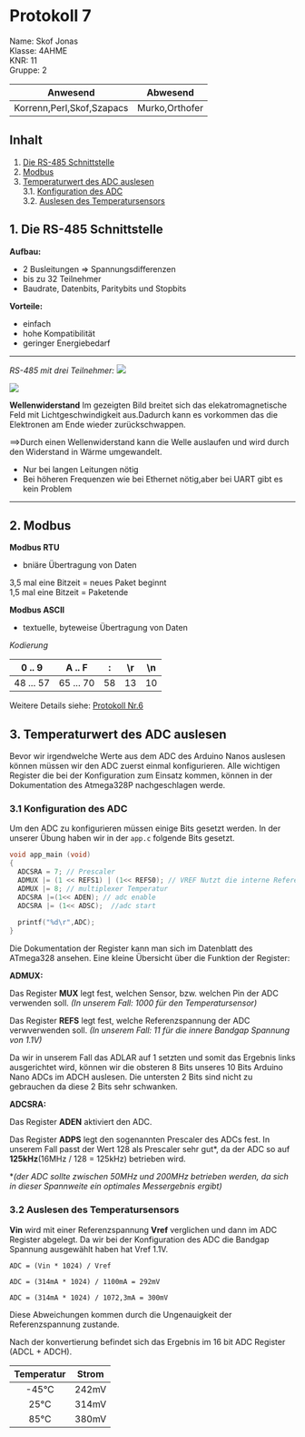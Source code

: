 # Protokoll 7 #
Name: Skof Jonas  
Klasse: 4AHME  
KNR: 11  
Gruppe: 2  


| Anwesend  | Abwesend  |
|---|---|
| Korrenn,Perl,Skof,Szapacs | Murko,Orthofer  |


## Inhalt 

1. [Die RS-485 Schnittstelle](#rs485)  
2. [Modbus](#modbus)     
3. [Temperaturwert des ADC auslesen](#temp)               
    3.1. [Konfiguration des ADC](#config)                 
    3.2. [Auslesen des Temperatursensors](#auslesen)                                                                                          

## **1.** Die RS-485 Schnittstelle <a name="rs485"> </a>

**Aufbau:**
* 2 Busleitungen => Spannungsdifferenzen
* bis zu 32 Teilnehmer
* Baudrate, Datenbits, Paritybits und Stopbits

**Vorteile:**
* einfach
* hohe Kompatibilität
* geringer Energiebedarf

___

*RS-485 mit drei Teilnehmer:*
![](https://github.com/HTLMechatronics/m15-la1-sx/blob/skojom15/RS485.svg)  


![](https://github.com/HTLMechatronics/m15-la1-sx/blob/skojom15/Wellenwiderstand.png) 

**Wellenwiderstand**
Im gezeigten Bild breitet sich das elekatromagnetische Feld mit Lichtgeschwindigkeit aus.Dadurch kann es vorkommen
das die Elektronen am Ende wieder zurückschwappen.

==>Durch einen Wellenwiderstand kann die Welle auslaufen und wird durch den Widerstand in Wärme umgewandelt.

* Nur bei langen Leitungen nötig
* Bei höheren Frequenzen wie bei Ethernet nötig,aber bei UART gibt es kein Problem

___

## **2.** Modbus <a name="modbus"> </a>
**Modbus RTU**  

* bniäre Übertragung von Daten 

3,5 mal eine Bitzeit = neues Paket beginnt  
1,5 mal eine Bitzeit = Paketende  

**Modbus ASCII**  

* textuelle, byteweise Übertragung von Daten 

*Kodierung* 

|0 .. 9|	A .. F	|:|	\r | \n |
|-------|---------|-|----|----|
| 48 ... 57	| 65 ... 70	| 58 | 13 | 10 |

Weitere Details siehe: [Protokoll Nr.6](https://github.com/HTLMechatronics/m15-la1-sx/blob/skojom15/protokoll_g2_skojom15_12.02.2019.md)


## **3.** Temperaturwert des ADC auslesen <a name="temp"> </a>

Bevor wir irgendwelche Werte aus dem ADC des Arduino Nanos auslesen
können müssen wir den ADC zuerst einmal konfigurieren. Alle wichtigen
Register die bei der Konfiguration zum Einsatz kommen, können in der
Dokumentation des Atmega328P nachgeschlagen werde.

### **3.1** Konfiguration des ADC <a name="config"> </a>

Um den ADC zu konfigurieren müssen einige Bits gesetzt werden. In der
unserer Übung haben wir in der `app.c` folgende Bits gesetzt.

```c
void app_main (void)
{
  ADCSRA = 7; // Prescaler 
  ADMUX |= (1 << REFS1) | (1<< REFS0); // VREF Nutzt die interne Referenzspannung VRef = 1.1V 
  ADMUX |= 8; // multiplexer Temperatur
  ADCSRA |=(1<< ADEN); // adc enable
  ADCSRA |= (1<< ADSC);  //adc start
  
  printf("%d\r",ADC);
}
```

Die Dokumentation der Register kann man sich im Datenblatt des ATmega328 ansehen.
Eine kleine Übersicht über die Funktion der Register:

**ADMUX:**

Das Register **MUX** legt fest, welchen Sensor, bzw. welchen Pin der ADC
verwenden soll. *(In unserem Fall: 1000 für den Temperatursensor)*

Das Register **REFS** legt fest, welche Referenzspannung der ADC
verwverwenden soll. *(In unserem Fall: 11 für die innere Bandgap
Spannung von 1.1V)*

Da wir in unserem Fall das ADLAR auf 1 setzten und somit das Ergebnis
links ausgerichtet wird, können wir die obsteren 8 Bits unseres 10 Bits
Arduino Nano ADCs im ADCH auslesen. Die untersten 2 Bits sind nicht zu
gebrauchen da diese 2 Bits sehr schwanken.

**ADCSRA:**

Das Register **ADEN** aktiviert den ADC.

Das Register **ADPS** legt den sogenannten Prescaler des ADCs fest. In
unserem Fall passt der Wert 128 als Prescaler sehr gut*, da der ADC so
auf **125kHz**(16MHz / 128 = 125kHz) betrieben wird.

**(der ADC sollte zwischen 50MHz und 200MHz betrieben werden, da sich in
dieser Spannweite ein optimales Messergebnis ergibt)*

### **3.2** Auslesen des Temperatursensors <a name="auslesen"> </a>

**Vin** wird mit einer Referenzspannung **Vref** verglichen und dann im ADC Register abgelegt.
Da wir bei der Konfiguration des ADC die Bandgap Spannung ausgewählt haben hat Vref 1.1V.
  
`ADC = (Vin * 1024) / Vref`

`ADC = (314mA * 1024) / 1100mA = 292mV`

`ADC = (314mA * 1024) / 1072,3mA = 300mV`

Diese Abweichungen kommen durch die Ungenauigkeit der Referenzspannung zustande.

Nach der konvertierung befindet sich das Ergebnis im 16 bit ADC Register (ADCL + ADCH).

|    Temperatur   |    Strom    |
|:-----------:|:-----------:|
| -45°C | 242mV |
|25°C | 314mV |
|85°C |380mV |
